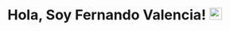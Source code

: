 # Hola, Soy Fernando Valencia! <img src="https://media.giphy.com/media/hvRJCLFzcasrR4ia7z/giphy.gif" width="25px">

<!--
**FernandoValencia-DS/FernandoValencia-DS** is a ✨ _special_ ✨ repository because its `README.md` (this file) appears on your GitHub profile.

Here are some ideas to get you started:

- 🔭 I’m currently working on ...
- 🌱 I’m currently learning ...
- 👯 I’m looking to collaborate on ...
- 🤔 I’m looking for help with ...
- 💬 Ask me about ...
- 📫 How to reach me: ...
- 😄 Pronouns: ...
- ⚡ Fun fact: ...
-->
